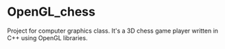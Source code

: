 # OpenGL_chess
Project for computer graphics class. It's a 3D chess game player written in C++ using OpenGL libraries.
